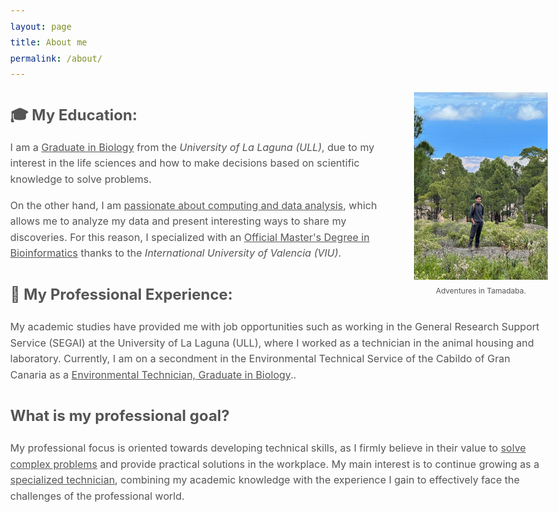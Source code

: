 ```yaml
---
layout: page
title: About me
permalink: /about/
---
```


<style>

body {
    max-width: 100%;
    margin: 0 auto;
    font-size: 1rem;
    line-height: 1.6;
    color: #555555;
}

section {
  width:700px;
  float:right;
  padding-bottom:50px;
}

.wrapper {
  width:960px;
  margin:0 auto;
}


</style>

<div style="float: right; margin-left: 20px;">
  <img src="https://github.com/JuanCarlosBio/juancarlos_portfolio_esp/blob/master/images/foto_perfil3.jpg?raw=true" height="300px">
  <figcaption style="font-size: 12px;" align="center">Adventures in Tamadaba.</figcaption>
</div>

<p>
  <h2><strong>🎓 My Education</strong>:</h2> 
  
  I am a <u>Graduate in Biology</u> from the <i>University of La Laguna (ULL)</i>, due to my interest in the life sciences and how to make decisions based on scientific knowledge to solve problems. 
</p>

<p>
  On the other hand, I am <u>passionate about computing and data analysis</u>, which allows me to analyze my data and present interesting ways to share my discoveries. For this reason, I specialized with an <u>Official Master's Degree in Bioinformatics</u> thanks to the <i>International University of Valencia (VIU)</i>.
</p>

## <strong>💼 My Professional Experience</strong>:

My academic studies have provided me with job opportunities such as working in the General Research Support Service (SEGAI) at the University of La Laguna (ULL), where I worked as a technician in the animal housing and laboratory. Currently, I am on a secondment in the Environmental Technical Service of the Cabildo of Gran Canaria as a <u>Environmental Technician, Graduate in Biology</u>..

## <strong>What is my professional goal?</strong> 

My professional focus is oriented towards developing technical skills, as I firmly believe in their value to <u>solve complex problems</u> and provide practical solutions in the workplace. My main interest is to continue growing as a <u>specialized technician</u>, combining my academic knowledge with the experience I gain to effectively face the challenges of the professional world.

